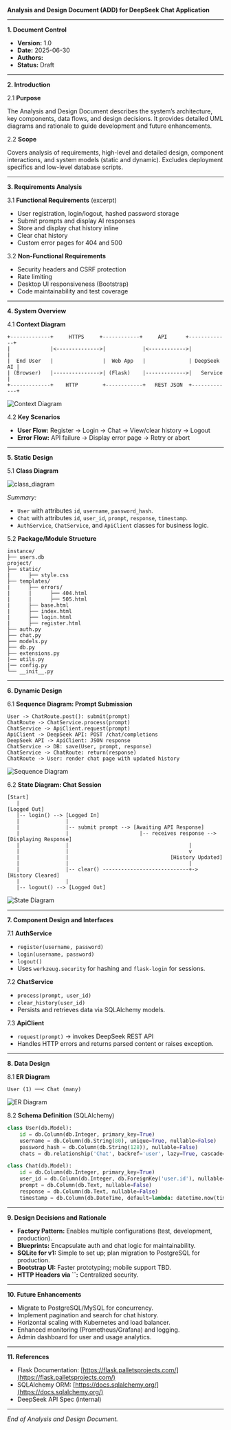 **Analysis and Design Document (ADD) for DeepSeek Chat Application**

---

**1. Document Control**

- **Version:** 1.0
- **Date:** 2025-06-30
- **Authors:** 
- **Status:** Draft

---

**2. Introduction**

2.1 **Purpose**

The Analysis and Design Document describes the system’s architecture, key components, data flows, and design decisions. It provides detailed UML diagrams and rationale to guide development and future enhancements.

2.2 **Scope**

Covers analysis of requirements, high-level and detailed design, component interactions, and system models (static and dynamic). Excludes deployment specifics and low-level database scripts.

---

**3. Requirements Analysis**

3.1 **Functional Requirements** (excerpt)

- User registration, login/logout, hashed password storage
- Submit prompts and display AI responses
- Store and display chat history inline
- Clear chat history
- Custom error pages for 404 and 500

3.2 **Non-Functional Requirements**

- Security headers and CSRF protection
- Rate limiting
- Desktop UI responsiveness (Bootstrap)
- Code maintainability and test coverage

---

**4. System Overview**

4.1 **Context Diagram**

```plaintext
+-------------+     HTTPS     +------------+     API      +-------------+
|             |<-------------->|            |<------------>|             |
|  End User   |                |  Web App   |              | DeepSeek AI |
| (Browser)   |--------------->| (Flask)    |------------->|   Service   |
+-------------+    HTTP        +------------+   REST JSON  +-------------+
```
![Context Diagram](context_diagram.png)

4.2 **Key Scenarios**

- **User Flow:** Register → Login → Chat → View/clear history → Logout
- **Error Flow:** API failure → Display error page → Retry or abort

---

**5. Static Design**

5.1 **Class Diagram**

![class_diagram](class_diagram.png)

*Summary:*

- `User` with attributes `id`, `username`, `password_hash`.
- `Chat` with attributes `id`, `user_id`, `prompt`, `response`, `timestamp`.
- `AuthService`, `ChatService`, and `ApiClient` classes for business logic.

5.2 **Package/Module Structure**

```plaintext
instance/
├── users.db
project/
├── static/
|      ├── style.css
├── templates/
|      ├── errors/
|      |      ├── 404.html
|      |      ├── 505.html
|      ├── base.html
|      ├── index.html
|      ├── login.html
|      ├── register.html
├── auth.py
├── chat.py
├── models.py
├── db.py
├── extensions.py
|── utils.py
|── config.py
└── __init__.py
```

---

**6. Dynamic Design**

6.1 **Sequence Diagram: Prompt Submission**

```plaintext
User -> ChatRoute.post(): submit(prompt)
ChatRoute -> ChatService.process(prompt)
ChatService -> ApiClient.request(prompt)
ApiClient -> DeepSeek API: POST /chat/completions
DeepSeek API -> ApiClient: JSON response
ChatService -> DB: save(User, prompt, response)
ChatService -> ChatRoute: return(response)
ChatRoute -> User: render chat page with updated history
```
![Sequence Diagram](sequence_diagram_prompt_submission.png)

6.2 **State Diagram: Chat Session**

```plaintext
[Start]
   |
[Logged Out]
   |-- login() --> [Logged In]
   |               |
   |               |-- submit prompt --> [Awaiting API Response]
   |               |                       |-- receives response --> [Displaying Response]
   |               |                                       |
   |               |                                       v
   |               |                                 [History Updated]
   |               |                                       |
   |               |-- clear() ----------------------------+-> [History Cleared]
   |               |
   |-- logout() --> [Logged Out]
```
![State Diagram](state_diagram_chat_session.png)

---

**7. Component Design and Interfaces**

7.1 **AuthService**

- `register(username, password)`
- `login(username, password)`
- `logout()`
- Uses `werkzeug.security` for hashing and `flask-login` for sessions.

7.2 **ChatService**

- `process(prompt, user_id)`
- `clear_history(user_id)`
- Persists and retrieves data via SQLAlchemy models.

7.3 **ApiClient**

- `request(prompt)` → invokes DeepSeek REST API
- Handles HTTP errors and returns parsed content or raises exception.

---

**8. Data Design**

8.1 **ER Diagram**

```plaintext
User (1) ──< Chat (many)
```
![ER Diagram](er_diagram.png)

8.2 **Schema Definition** (SQLAlchemy)

```python
class User(db.Model):
    id = db.Column(db.Integer, primary_key=True)
    username = db.Column(db.String(80), unique=True, nullable=False)
    password_hash = db.Column(db.String(128)), nullable=False)
    chats = db.relationship('Chat', backref='user', lazy=True, cascade='all, delete-orphan')

class Chat(db.Model):
    id = db.Column(db.Integer, primary_key=True)
    user_id = db.Column(db.Integer, db.ForeignKey('user.id'), nullable=False)
    prompt = db.Column(db.Text, nullable=False)
    response = db.Column(db.Text, nullable=False)
    timestamp = db.Column(db.DateTime, default=lambda: datetime.now(timezone.utc))
```

---

**9. Design Decisions and Rationale**

- **Factory Pattern:** Enables multiple configurations (test, development, production).
- **Blueprints:** Encapsulate auth and chat logic for maintainability.
- **SQLite for v1:** Simple to set up; plan migration to PostgreSQL for production.
- **Bootstrap UI:** Faster prototyping; mobile support TBD.
- **HTTP Headers via **``**:** Centralized security.

---

**10. Future Enhancements**

- Migrate to PostgreSQL/MySQL for concurrency.
- Implement pagination and search for chat history.
- Horizontal scaling with Kubernetes and load balancer.
- Enhanced monitoring (Prometheus/Grafana) and logging.
- Admin dashboard for user and usage analytics.

---

**11. References**

- Flask Documentation: [https://flask.palletsprojects.com/](https://flask.palletsprojects.com/)
- SQLAlchemy ORM: [https://docs.sqlalchemy.org/](https://docs.sqlalchemy.org/)
- DeepSeek API Spec (internal)

---

*End of Analysis and Design Document.*

